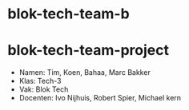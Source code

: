 # blok-tech-team-b

# blok-tech-team-project


* Namen: Tim, Koen, Bahaa, Marc Bakker
* Klas: Tech-3
* Vak: Blok Tech
* Docenten: Ivo Nijhuis, Robert Spier, Michael kern
